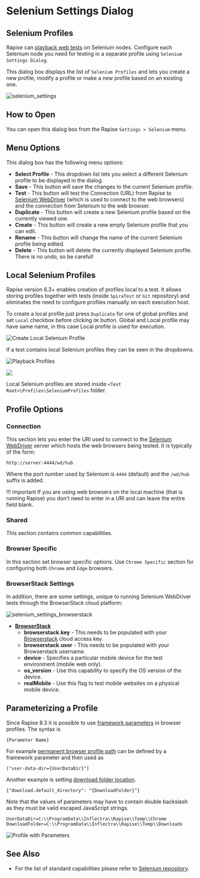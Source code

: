# Selenium Settings Dialog

## Selenium Profiles

Rapise can [playback web tests](cross_browser_testing.md) on Selenium nodes. Configure each Selenium node you need for testing in a separate profile using `Selenium Settings Dialog`.

This dialog box displays the list of `Selenium Profiles` and lets you create a new profile, modify a profile or make a new profile based on an existing one.

![selenium_settings](./img/selenium_webdriver2.png)

## How to Open

You can open this dialog box from the Rapise `Settings > Selenium` menu.

## Menu Options

This dialog box has the following menu options:

- **Select Profile** - This dropdown list lets you select a different Selenium profile to be displayed in the dialog.
- **Save** - This button will save the changes to the current Selenium profile.
- **Test** - This button will test the Connection (URL) from Rapise to [Selenium WebDriver](selenium_webdriver.md) (which is used to connect to the web browsers) and the connection from Selenium to the web browser.
- **Duplicate** - This button will create a new Selenium profile based on the currently viewed one.
- **Create** - This button will create a new empty Selenium profile that you can edit.
- **Rename** - This button will change the name of the current Selenium profile being edited.
- **Delete** - This button will delete the currently displayed Selenium profile. There is no undo, so be careful!

## Local Selenium Profiles

Rapise version 6.3+ enables creation of profiles local to a test. It allows storing profiles together with tests (inside `SpiraTest` or `Git` repository) and eliminates the need to configure profiles manually on each execution host.

To create a local profile just press `Duplicate` for one of global profiles and set `Local` checkbox before clicking `OK` button. Global and Local profile may have same name, in this case Local profile is used for execution.

![Create Local Selenium Profile](./img/selenium_settings_dialog_create_local_selenium_profile.png)

If a test contains local Selenium profiles they can be seen in the dropdowns.

![Playback Profiles](./img/selenium_settings_dialog_select_local_selenium_profile.png)

![](./img/selenium_settings_dialog_selenium_profile_list_local_global.png)

Local Selenium profiles are stored inside `<Test Root>\Profiles\SeleniumProfiles` folder.

## Profile Options

### Connection

This section lets you enter the URI used to connect to the [Selenium WebDriver](selenium_webdriver.md) server which hosts the web browsers being tested. It is typically of the form: 

```
http://server:4444/wd/hub
```
Where the port number used by Selenium is `4444` (default) and the `/wd/hub` suffix is added.

!!! important
    If you are using web browsers on the local machine (that is running Rapise) you don't need to enter in a URI and can leave the entire field blank.

### Shared

This section contains common capabilities.

### Browser Specific

In this section set browser specific options. Use `Chrome Specific` section for configuring both `Chrome` and `Edge` browsers.

### BrowserStack Settings

In addition, there are some settings, unique to running Selenium WebDriver tests through the BrowserStack cloud platform:

![selenium\_settings\_browserstack](./img/selenium_settings_dialog2.png)

- **[BrowserStack](https://www.browserstack.com/automate?utm_source=rapise&utm_medium=partnered)**
    - **browserstack.key** - This needs to be populated with your [Browserstack](https://www.browserstack.com/automate?utm_source=rapise&utm_medium=partnered) cloud access key.
    - **browserstack.user** - This needs to be populated with your Browserstack username.
    - **device** - Specifies a particular mobile device for the test environment (mobile web only).
    - **os_version** - Use this capability to specify the OS version of the device.
    - **realMobile** - Use this flag to test mobile websites on a physical mobile device.

## Parameterizing a Profile

Since Rapise 8.3 it is possible to use [framework parameters](Frameworks/parameters.md) in browser profiles. The syntax is

```
{Parameter Name}
```

For example [permanent browser profile path](https://www.inflectra.com/Support/KnowledgeBase/KB686.aspx) can be defined by a framework parameter and then used as

```
["user-data-dir={UserDataDir}"]
```

Another example is setting [download folder location](https://www.inflectra.com/Support/KnowledgeBase/KB683.aspx).

```
{"download.default_directory": "{DownloadFolder}"}
```

Note that the values of parameters may have to contain double backslash as they must be valid escaped JavaScript strings.

```
UserDataDir=C:\\ProgramData\\Inflectra\\Rapise\\Temp\\Chrome
DownloadFolder=C:\\ProgramData\\Inflectra\\Rapise\\Temp\\Downloads
```

![Profile with Parameters](./img/browser_profile_parameters.png)

## See Also

- For the list of standard capabilities please refer to [Selenium repository](https://github.com/SeleniumHQ/selenium/wiki/DesiredCapabilities).